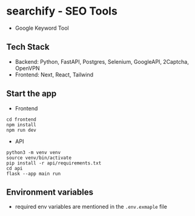 # searchify - SEO Tools

- Google Keyword Tool

## Tech Stack

- Backend: Python, FastAPI, Postgres, Selenium, GoogleAPI, 2Captcha, OpenVPN
- Frontend: Next, React, Tailwind

## Start the app

- Frontend
```
cd frontend
npm install
npm run dev
```

- API
```
python3 -m venv venv
source venv/bin/activate
pip install -r api/requirements.txt
cd api
flask --app main run
```

## Environment variables
- required env variables are mentioned in the `.env.exmaple` file